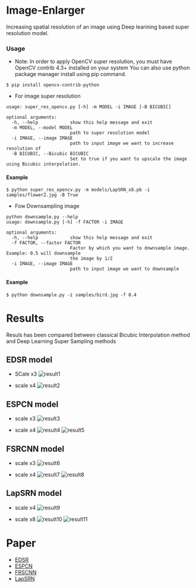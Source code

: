 # Image-Enlarger
Increasing spatial resolution of an image using Deep learining based super resolution model.



### Usage

* Note: In order to apply OpenCV super resolution, you must have OpenCV contrib 4.3+ installed on your system
You can also use python package manager install using pip command.
```
$ pip install opencv-contrib-python
```

- For image super resolution
```
usage: super_res_opencv.py [-h] -m MODEL -i IMAGE [-B BICUBIC]

optional arguments:
  -h, --help            show this help message and exit
  -m MODEL, --model MODEL
                        path to super resolution model
  -i IMAGE, --image IMAGE
                        path to input image we want to increase resolution of
  -B BICUBIC, --Bicubic BICUBIC
                        Set to true if you want to upscale the image using Bicubic interpolation.

```
#### Example
```
$ python super_res_opencv.py -m models/LapSRN_x8.pb -i samples/flower2.jpg -B True 
```

- Fow Downsampling image
```
python downsample.py --help                       
usage: downsample.py [-h] -f FACTOR -i IMAGE

optional arguments:
  -h, --help            show this help message and exit
  -f FACTOR, --factor FACTOR
                        Factor by which you want to downsample image. Example: 0.5 will downsample
                        the image by 1/2
  -i IMAGE, --image IMAGE
                        path to input image we want to downsample
```
#### Example
```
$ python downsample.py -i samples/bird.jpg -f 0.4
```


# Results
Resuls has been compared between classical Bicubic Interpolation method and Deep Learning Super Sampling methods


## EDSR model 
* SCale x3
![result1](https://github.com/Thehunk1206/Image-Enlarger/blob/master/output/EDSR_x3_2.png)

* scale x4
![result2](https://github.com/Thehunk1206/Image-Enlarger/blob/master/output/EDSR_x4_2.png)

## ESPCN model
* scale x3
![result3](https://github.com/Thehunk1206/Image-Enlarger/blob/master/output/ESPCN_x3_1.png)

* scale x4
![result4](https://github.com/Thehunk1206/Image-Enlarger/blob/master/output/ESPCN_x4_1.png)
![result5](https://github.com/Thehunk1206/Image-Enlarger/blob/master/output/ESPCN_x4_3.png)

## FSRCNN model
* scale x3
![result6](https://github.com/Thehunk1206/Image-Enlarger/blob/master/output/FSRCNN_x3_2.png)

* scale x4
![result7](https://github.com/Thehunk1206/Image-Enlarger/blob/master/output/FSRCNN_x4_2.png)
![result8](https://github.com/Thehunk1206/Image-Enlarger/blob/master/output/FSRCNN_x4_3.png)

## LapSRN model
* scale x4
![result9](https://github.com/Thehunk1206/Image-Enlarger/blob/master/output/LAPSRN_x4_3.png)

* scale x8
![result10](https://github.com/Thehunk1206/Image-Enlarger/blob/master/output/LAPSRN_x8_1.png)
![result11](https://github.com/Thehunk1206/Image-Enlarger/blob/master/output/LAPRN_x8_2.png)


# Paper
* [EDSR](https://arxiv.org/pdf/1707.02921.pdf)
* [ESPCN](https://arxiv.org/pdf/1609.05158.pdf)
* [FRSCNN](https://arxiv.org/pdf/1608.00367.pdf)
* [LapSRN](https://arxiv.org/pdf/1710.01992.pdf)
